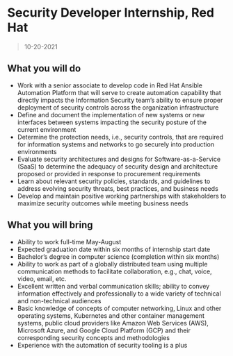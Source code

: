 # Security Developer Internship, Red Hat

> 10-20-2021

## What you will do

- Work with a senior associate to develop code in Red Hat Ansible Automation Platform that will serve to create automation capability that directly impacts the Information Security team’s ability to ensure proper deployment of security controls across the organization infrastructure
- Define and document the implementation of new systems or new interfaces between systems impacting the security posture of the current environment
- Determine the protection needs, i.e., security controls, that are required for information systems and networks to go securely into production environments
- Evaluate security architectures and designs for Software-as-a-Service (SaaS) to determine the adequacy of security design and architecture proposed or provided in response to procurement requirements
- Learn about relevant security policies, standards, and guidelines to address evolving security threats, best practices, and business needs
- Develop and maintain positive working partnerships with stakeholders to maximize security outcomes while meeting business needs

## What you will bring

- Ability to work full-time May-August 
- Expected graduation date within six months of internship start date
- Bachelor’s degree in computer science (completion within six months)
- Ability to work as part of a globally distributed team using multiple communication methods to facilitate collaboration, e.g., chat, voice, video, email, etc.
- Excellent written and verbal communication skills; ability to convey information effectively and professionally to a wide variety of technical and non-technical audiences
- Basic knowledge of concepts of computer networking, Linux and other operating systems, Kubernetes and other container management systems, public cloud providers like Amazon Web Services (AWS), Microsoft Azure, and Google Cloud Platform (GCP) and their corresponding security concepts and methodologies
- Experience with the automation of security tooling is a plus
